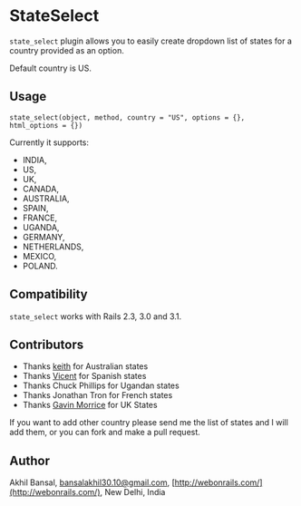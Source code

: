 # StateSelect

`state_select` plugin allows you to easily create dropdown list of states for a country provided as an option.

Default country is US.

## Usage

    state_select(object, method, country = "US", options = {}, html_options = {})

Currently it supports:

* INDIA,
* US,
* UK,
* CANADA,
* AUSTRALIA,
* SPAIN,
* FRANCE,
* UGANDA,
* GERMANY,
* NETHERLANDS,
* MEXICO,
* POLAND.

## Compatibility

`state_select` works with Rails 2.3, 3.0 and 3.1.

## Contributors

* Thanks [keith](http://rubygreenblue.com/) for Australian states
* Thanks [Vicent](http://www.vicentgozalbes.com/) for Spanish states
* Thanks Chuck Phillips for Ugandan states
* Thanks Jonathan Tron for French states
* Thanks [Gavin Morrice](http://handyrailstips.com/) for UK States

If you want to add other country please send me the list of states and I will add them, or you can fork and make a pull request.

## Author

Akhil Bansal,
[bansalakhil30.10@gmail.com](mailto:bansalakhil30.10@gmail.com),
[http://webonrails.com/](http://webonrails.com/),
New Delhi, India